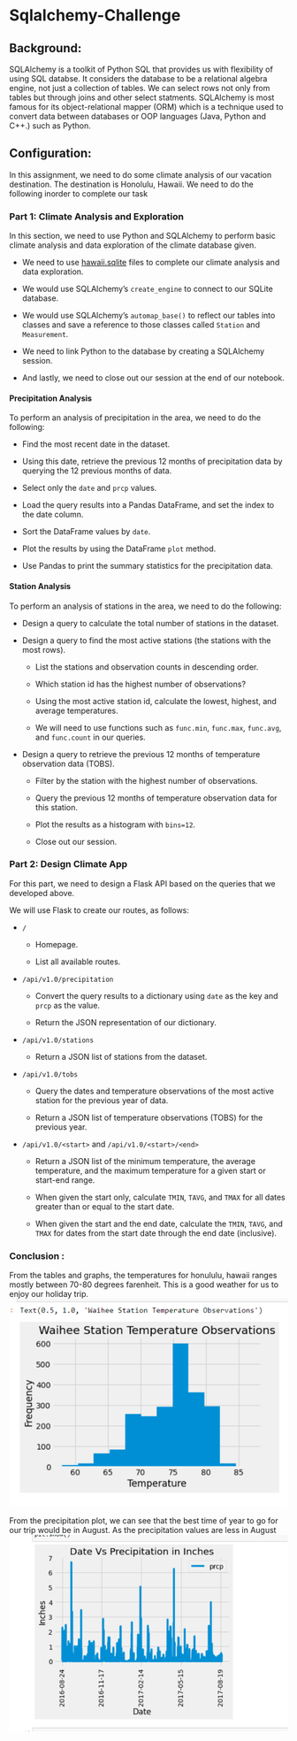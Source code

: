 # Sqlalchemy-Challenge


## Background:  
SQLAlchemy is a toolkit of Python SQL that provides us with flexibility of using SQL databse. It considers the database to be a relational algebra engine, not just a collection of tables. We can select rows not only from tables but through joins and other select statments. SQLAlchemy is most famous for its object-relational mapper (ORM) which is a technique used to convert data between databases or OOP languages (Java, Python and C++.) such as Python.


## Configuration: 

In this assignment, we need to do some climate analysis of our vacation destination. The destination is Honolulu, Hawaii. We need to do the following inorder to complete our task


### Part 1: Climate Analysis and Exploration

In this section, we need to use Python and SQLAlchemy to perform basic climate analysis and data exploration of the climate database given.

* We need to use [hawaii.sqlite](Resources/hawaii.sqlite) files to complete our climate analysis and data exploration.

* We would use SQLAlchemy’s `create_engine` to connect to our SQLite database.

* We would use SQLAlchemy’s `automap_base()` to reflect our tables into classes and save a reference to those classes called `Station` and `Measurement`.

* We need to link Python to the database by creating a SQLAlchemy session.

* And lastly, we need to close out our session at the end of our notebook.

#### Precipitation Analysis

To perform an analysis of precipitation in the area, we need to do the following:

* Find the most recent date in the dataset.

* Using this date, retrieve the previous 12 months of precipitation data by querying the 12 previous months of data. 

* Select only the `date` and `prcp` values.

* Load the query results into a Pandas DataFrame, and set the index to the date column.

* Sort the DataFrame values by `date`.

* Plot the results by using the DataFrame `plot` method.

* Use Pandas to print the summary statistics for the precipitation data.

#### Station Analysis

To perform an analysis of stations in the area, we need to do the following:

* Design a query to calculate the total number of stations in the dataset.

* Design a query to find the most active stations (the stations with the most rows).

    * List the stations and observation counts in descending order.

    * Which station id has the highest number of observations?

    * Using the most active station id, calculate the lowest, highest, and average temperatures.

    * We will need to use functions such as `func.min`, `func.max`, `func.avg`, and `func.count` in our queries.

* Design a query to retrieve the previous 12 months of temperature observation data (TOBS).

    * Filter by the station with the highest number of observations.

    * Query the previous 12 months of temperature observation data for this station.

    * Plot the results as a histogram with `bins=12`.

    * Close out our session.

### Part 2: Design Climate App

For this part, we need to design a Flask API based on the queries that we developed above.

We will use Flask to create our routes, as follows:

* `/`

    * Homepage.

    * List all available routes.

* `/api/v1.0/precipitation`

    * Convert the query results to a dictionary using `date` as the key and `prcp` as the value.

    * Return the JSON representation of our dictionary.

* `/api/v1.0/stations`

    * Return a JSON list of stations from the dataset.

* `/api/v1.0/tobs`

    * Query the dates and temperature observations of the most active station for the previous year of data.

    * Return a JSON list of temperature observations (TOBS) for the previous year.

* `/api/v1.0/<start>` and `/api/v1.0/<start>/<end>`

    * Return a JSON list of the minimum temperature, the average temperature, and the maximum temperature for a given start or start-end range.

    * When given the start only, calculate `TMIN`, `TAVG`, and `TMAX` for all dates greater than or equal to the start date.

    * When given the start and the end date, calculate the `TMIN`, `TAVG`, and `TMAX` for dates from the start date through the end date (inclusive).


### Conclusion :

From the tables and graphs, the temperatures for honululu, hawaii ranges mostly between 70-80 degrees farenheit. This is a good weather for us to enjoy our holiday trip. 
![Image](Images/histogram_of_tempObs.png)   


From the precipitation plot, we can see that the best time of year to go for our trip would be in August. As the precipitation values are less in August
![Image](Images/line-plot-of-precipitation.png) 